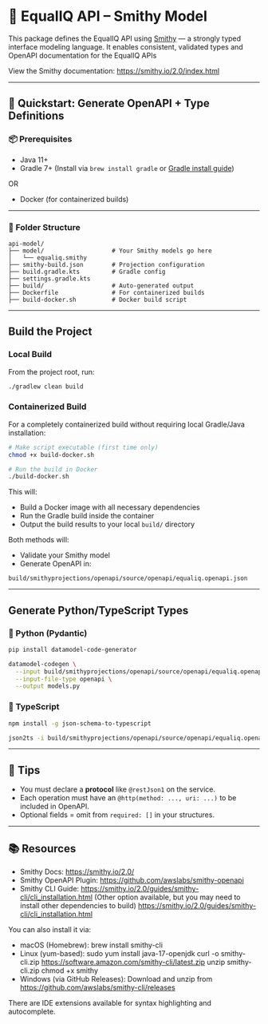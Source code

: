 # 🧬 EqualIQ API – Smithy Model

This package defines the EqualIQ API using [Smithy](https://smithy.io/) — a strongly typed interface modeling language. It enables consistent, validated types and OpenAPI documentation for the EqualIQ APIs

View the Smithy documentation:
https://smithy.io/2.0/index.html


---

## 🚀 Quickstart: Generate OpenAPI + Type Definitions

### 📦 Prerequisites

- Java 11+
- Gradle 7+ (Install via `brew install gradle` or [Gradle install guide](https://gradle.org/install/))

OR

- Docker (for containerized builds)

---

### 📁 Folder Structure

```
api-model/
├── model/                   # Your Smithy models go here
│   └── equaliq.smithy
├── smithy-build.json        # Projection configuration
├── build.gradle.kts         # Gradle config
├── settings.gradle.kts
├── build/                   # Auto-generated output
├── Dockerfile               # For containerized builds
├── build-docker.sh          # Docker build script
```

---

## Build the Project

### Local Build

From the project root, run:

```bash
./gradlew clean build
```

### Containerized Build

For a completely containerized build without requiring local Gradle/Java installation:

```bash
# Make script executable (first time only)
chmod +x build-docker.sh

# Run the build in Docker
./build-docker.sh
```

This will:

- Build a Docker image with all necessary dependencies
- Run the Gradle build inside the container
- Output the build results to your local `build/` directory

Both methods will:

- Validate your Smithy model
- Generate OpenAPI in:

```
build/smithyprojections/openapi/source/openapi/equaliq.openapi.json
```

---

## Generate Python/TypeScript Types

### 🐍 Python (Pydantic)

```bash
pip install datamodel-code-generator

datamodel-codegen \
  --input build/smithyprojections/openapi/source/openapi/equaliq.openapi.json \
  --input-file-type openapi \
  --output models.py
```

### 🧠 TypeScript

```bash
npm install -g json-schema-to-typescript

json2ts -i build/smithyprojections/openapi/source/openapi/equaliq.openapi.json -o models.ts
```

---

## 🧠 Tips

- You must declare a **protocol** like `@restJson1` on the service.
- Each operation must have an `@http(method: ..., uri: ...)` to be included in OpenAPI.
- Optional fields = omit from `required: []` in your structures.

---

## 📚 Resources

- Smithy Docs: https://smithy.io/2.0/
- Smithy OpenAPI Plugin: https://github.com/awslabs/smithy-openapi
- Smithy CLI Guide: https://smithy.io/2.0/guides/smithy-cli/cli_installation.html
(Other option available, but you may need to install other dependencies to build)
https://smithy.io/2.0/guides/smithy-cli/cli_installation.html

You can also install it via:
- macOS (Homebrew):
    brew install smithy-cli
- Linux (yum-based):
    sudo yum install java-17-openjdk
    curl -o smithy-cli.zip https://software.amazon.com/smithy-cli/latest.zip
    unzip smithy-cli.zip
    chmod +x smithy
- Windows (via GitHub Releases):
    Download and unzip from https://github.com/awslabs/smithy-cli/releases

There are IDE extensions available for syntax highlighting and autocomplete.
